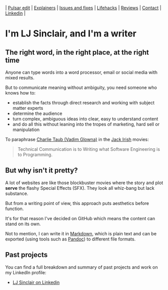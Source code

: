 
| [Pulsar edit](https://github.com/ljsinclair/ljsinclair/tree/main/pulsar-edit) | [Explainers](https://github.com/ljsinclair/ljsinclair/tree/main/Explainers) | [Issues and fixes](https://github.com/ljsinclair/ljsinclair/tree/main/issues-and-fixes) | [Lifehacks](https://github.com/ljsinclair/ljsinclair/tree/main/lifehacks) | [Reviews](https://github.com/ljsinclair/ljsinclair/tree/main/reviews) | [Contact](mailto:projects@ljsinclair.net) | [Linkedin](https://www.linkedin.com/in/ljsinclair/) |

# I'm LJ Sinclair, and I'm a writer

## The right word, in the right place, at the right time

Anyone can type words into a word processor, email or social media with mixed results.

But to communicate meaning without ambiguity, you need someone who knows how to:

* establish the facts through direct research and working with subject matter experts
* determine the audience
* turn complex, ambiguous ideas into clear, easy to understand content
* and do all this without leaning into the tropes of marketing, hard sell or manipulation

To paraphrase  [Charlie Taub (Vadim Glowna)](https://en.wikipedia.org/wiki/Vadim_Glowna) in the [Jack Irish](https://en.wikipedia.org/wiki/Jack_Irish) movies:

> Technical Communication is to Writing what Software Engineering is to Programming.

## But why isn't it pretty?

A lot of websites are like those blockbuster movies where the story and plot **serve** the flashy Special Effects (SFX). They look all whiz-bang but lack substance.

But from a writing point of view, this approach puts aesthetics before function.

It's for that reason I've decided on GitHub which means the content can stand on its own.

Not to mention, I can write it in [Markdown](https://en.wikipedia.org/wiki/Markdown), which is plain text and can be exported (using tools such as [Pandoc](https://pandoc.org/)) to different file formats.

## Past projects

You can find a full breakdown and summary of past projects and work on my LinkedIn profile:

* [LJ Sinclair on Linkedin](https://www.linkedin.com/in/ljsinclair/)
